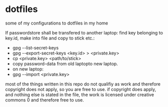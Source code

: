 # dotfiles
some of my configurations to dotfiles in my home

If passwordstore shall be transfered to another laptop:
find key belonging to key.id, make into file and copy to stick etc.:
* gpg --list-secret-keys
* gpg --export-secret-keys <key.id> > <private.key>
* cp <private.key> <path/to/stick>
* copy password-data from old laptopto new laptop.
* on new laptop:
* gpg --import <private.key>

most of the things written in this repo do not qualifiy as work and therefore copyright does not apply, so you are free to use. 
if copyright does apply, and nothing else is stated in the file, the work is licensed under creative commons 0 and therefore free to use.
